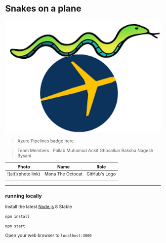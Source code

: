 
# Snakes on a plane

[![cheatCoders](./snakelogo.png)](https://github.com/pmahmud/thegame)

> Azure Pipelines badge here

> Team Members : 
Pallab Muhamud
Ankit Ghosalkar
Raksha Nagesh Bysani 


| Photo              | Name             | Role          |
|--------------------|------------------|---------------|
| ![alt](photo link) | Mona The Octocat | GitHub's Logo |
|                    |                  |               |
|                    |                  |               |

----


### running locally

Install the latest [Node.js](http://nodejs.org) 8 Stable

`npm install`

`npm start`

Open your web browser to `localhost:3000`
